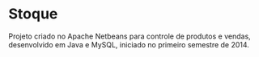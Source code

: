 # Stoque

Projeto criado no Apache Netbeans para controle de produtos e vendas, desenvolvido em Java e MySQL, iniciado no primeiro semestre de 2014.
